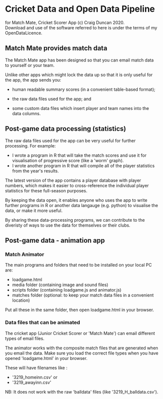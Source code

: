 # Cricket Data and Open Data Pipeline
for Match Mate, Cricket Scorer App
(c) Craig Duncan 2020.   
Download and use of the software referred to here is under the terms of my OpenDataLicence.

## Match Mate provides match data

The Match Mate app has been designed so that you can email match data to yourself or your team.

Unlike other apps which might lock the data up so that it is only useful for the app, the app sends you:

 - human readable summary scores (in a convenient table-based format);

 - the raw data files used for the app; and
 
 - some custom data files which insert player and team names into the data columns.

## Post-game data processing (statistics)

 The raw data files used for the app can be very useful for further processing.   For example:

- I wrote a program in R that will take the match scores and use it for visualisation of progressive score (like a 'worm' graph).
- I wrote another program in R that will compile all of the player statistics from the year's results.

 The latest version of the app contains a player database with player numbers, which makes it easier to cross-reference the individual player statistics for these full-season purposes.

 By keeping the data open, it enables anyone who uses the app to write further programs in R or another data langauge (e.g. python) to visualise the data, or make it more useful.  
 
 By sharing these data-processing programs, we can contribute to the diveristy of ways to use the data for themselves or their clubs.
 
## Post-game data - animation app

### Match Animator 

The main programs and folders that need to be installed on your local PC are:

- loadgame.html
- media folder (containing image and sound files)
- scripts folder (containing loadgame.js and animator.js)
- matches folder (optional: to keep your match data files in a convenient location)

Put all these in the same folder, then open loadgame.html in your browser.

### Data files that can be animated

The cricket app (Junior Cricket Scorer or 'Match Mate') can email different types of email files.

The animator works with the composite match files that are generated when you email the data.  Make sure you load the correct file types when you have opened 'loadgame.html' in your browser.

These will have filenames like :
 - '3219_homeinn.csv' or
 - '3219_awayinn.csv'

NB: It does not work with the raw 'balldata' files (like '3219_H_balldata.csv').


